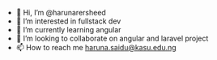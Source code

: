 - 👋 Hi, I’m @harunarersheed
- 👀 I’m interested in fullstack dev
- 🌱 I’m currently learning angular
- 💞️ I’m looking to collaborate on angular and laravel project
- 📫 How to reach me haruna.saidu@kasu.edu.ng

<!---
harunarersheed/harunarersheed is a ✨ special ✨ repository because its `README.md` (this file) appears on your GitHub profile.
You can click the Preview link to take a look at your changes.
--->
